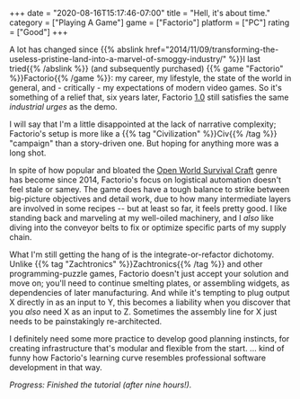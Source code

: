 +++
date = "2020-08-16T15:17:46-07:00"
title = "Hell, it's about time."
category = ["Playing A Game"]
game = ["Factorio"]
platform = ["PC"]
rating = ["Good"]
+++

A lot has changed since {{% abslink href="2014/11/09/transforming-the-useless-pristine-land-into-a-marvel-of-smoggy-industry/" %}}I last tried{{% /abslink %}} (and subsequently purchased) {{% game "Factorio" %}}Factorio{{% /game %}}: my career, my lifestyle, the state of the world in general, and - critically - my expectations of modern video games.  So it's something of a relief that, six years later, Factorio <a href="https://factorio.com/blog/post/fff-360">1.0</a> still satisfies the same <i>industrial urges</i> as the demo.

I will say that I'm a little disappointed at the lack of narrative complexity; Factorio's setup is more like a {{% tag "Civilization" %}}Civ{{% /tag %}} "campaign" than a story-driven one.  But hoping for anything more was a long shot.

In spite of how popular and bloated the <a href="https://store.steampowered.com/tags/en/Open+World+Survival+Craft">Open World Survival Craft</a> genre has become since 2014, Factorio's focus on logistical automation doesn't feel stale or samey.  The game does have a tough balance to strike between big-picture objectives and detail work, due to how many intermediate layers are involved in some recipes -- but at least so far, it feels pretty good.  I like standing back and marveling at my well-oiled machinery, and I <i>also</i> like diving into the conveyor belts to fix or optimize specific parts of my supply chain.

What I'm still getting the hang of is the integrate-or-refactor dichotomy.  Unlike {{% tag "Zachtronics" %}}Zachtronics{{% /tag %}} and other programming-puzzle games, Factorio doesn't just accept your solution and move on; you'll need to continue smelting plates, or assembling widgets, as dependencies of later manufacturing.  And while it's tempting to plug output X directly in as an input to Y, this becomes a liability when you discover that you <i>also</i> need X as an input to Z.  Sometimes the assembly line for X just needs to be painstakingly re-architected.

I definitely need some more practice to develop good planning instincts, for creating infrastructure that's modular and flexible from the start.  ... kind of funny how Factorio's learning curve resembles professional software development in that way.

<i>Progress: Finished the tutorial (after nine hours!).</i>
